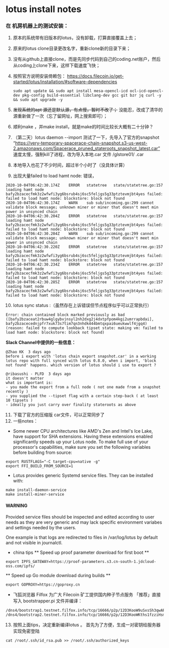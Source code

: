 # lotus install notes #
### 在 机房机器上的测试安装：
1. 原本的系统带有旧版本的lotus，没有卸载，打算直接覆盖上去；
2. 原来的lotus clone目录更改名字，重新clone新的目录下来；
3. 没有从github上直接clone，而是先同步代码到自己的coding.net账户，然后从coding上clone下来，这样下载速度飞快；
4. 按照官方说明安装倚赖包：	https://docs.filecoin.io/get-started/lotus/installation/#software-dependencies

	```
	sudo apt update && sudo apt install mesa-opencl-icd ocl-icd-opencl-dev pkg-config build-essential libclang-dev gcc git bzr jq curl -y && sudo apt upgrade -y
	```
	
5. ~~发现系统的apt 源还是默认源，有点慢，暂时不改了；~~ 没能忍，改成了清华的源重新做了一次（忘了留网址，网上搜索即可）；
6. 顺利make ，并make install，就是make的时间比较长大概有二十分钟？
7. （第二天）lotus daemon --import 测试了一下，先导入了官方的snapshot “https://very-temporary-spacerace-chain-snapshot.s3-us-west-2.amazonaws.com/Spacerace_pruned_stateroots_snapshot_latest.car” 速度太慢，强制kill了进程，改为导入本地.car 文件 /glstore01/  .car
8. 本地导入也花了不少时间，超过半个小时了（没具体计算）
9. 出现大量failed to load hamt node:  错误，

```
2020-10-04T06:42:30.174Z	ERROR	statetree	state/statetree.go:157	loading hamt node bafy2bzacecfmk3z2wfwfi3yg6bsrub4sj6sc5feljgs5g33ptztevmjbt4yes failed: failed to load hamt node: blockstore: block not found
2020-10-04T06:42:30.174Z	WARN	sub	sub/incoming.go:299	cannot validate block message; unknown miner or miner that doesn't meet min power in unsynced chain
2020-10-04T06:42:30.204Z	ERROR	statetree	state/statetree.go:157	loading hamt node bafy2bzacecfmk3z2wfwfi3yg6bsrub4sj6sc5feljgs5g33ptztevmjbt4yes failed: failed to load hamt node: blockstore: block not found
2020-10-04T06:42:30.204Z	WARN	sub	sub/incoming.go:299	cannot validate block message; unknown miner or miner that doesn't meet min power in unsynced chain
2020-10-04T06:42:30.220Z	ERROR	statetree	state/statetree.go:157	loading hamt node bafy2bzacecfmk3z2wfwfi3yg6bsrub4sj6sc5feljgs5g33ptztevmjbt4yes failed: failed to load hamt node: blockstore: block not found
2020-10-04T06:42:30.234Z	ERROR	statetree	state/statetree.go:157	loading hamt node bafy2bzacecfmk3z2wfwfi3yg6bsrub4sj6sc5feljgs5g33ptztevmjbt4yes failed: failed to load hamt node: blockstore: block not found
2020-10-04T06:42:30.285Z	ERROR	statetree	state/statetree.go:157	loading hamt node bafy2bzacecfmk3z2wfwfi3yg6bsrub4sj6sc5feljgs5g33ptztevmjbt4yes failed: failed to load hamt node: blockstore: block not found
```
10. lotus sync status :（虽然存在上诉错误但节点程序似乎可以正常执行）
```
Error: chain contained block marked previously as bad ([bafy2bzaceat2rbuw4glgybvjnsyl2nh2dxg2j4dxtpfpom4kgi2umrrapbdai], bafy2bzacecednjpfr7xuk73s7tim7qn3nhdk444bmtqxpai6ueukwwlf4jgq4) (reason: failed to compute lookback tipset state: making vm: failed to load hamt node: blockstore: block not found)
```
**Slack Channel中提供的一些信息：**
```
@Zhao KK  3 days ago
before i export with 'lotus chain export snapshot.car' in a working lotus repo with full synced with lotus 0.8.0, when i import, 'block not found' happens. which version of lotus should i use to export ?

@ribasushi - PLFD  3 days ago
it doesn't matter
what is important is:
- you made the export from a full node ( not one made from a snapshot recently )
- you supplied the --tipset flag with a certain step-back ( at least 10 tipsets )
- ideally you just carry over finality stateroots as above
```
11. 下载了官方的压缩版 car文件，可以正常同步了
12. 一些notes：
- Some newer CPU architectures like AMD's Zen and Intel's Ice Lake, have support for SHA extensions. Having these extensions enabled significantly speeds up your Lotus node. To make full use of your processor's capabilities, make sure you set the following variables before building from source:
```
export RUSTFLAGS="-C target-cpu=native -g"
export FFI_BUILD_FROM_SOURCE=1
```
- Lotus provides generic Systemd service files. They can be installed with:
```
make install-daemon-service
make install-miner-service
```
#### WARNING ####

Provided service files should be inspected and edited according to user needs as they are very generic and may lack specific environment variabes and settings needed by the users.

One example is that logs are redirected to files in /var/log/lotus by default and not visible in journalctl.
- china tips
** Speed up proof parameter download for first boot **
```
export IPFS_GATEWAY=https://proof-parameters.s3.cn-south-1.jdcloud-oss.com/ipfs/
```
** Speed up Go module download during builds **
```
export GOPROXY=https://goproxy.cn
```
- 飞狐浏览器 Filfox 为广大 Filecoin 矿工提供国内种子节点服务
「推荐」直接写入 bootstrapper.pi 文件并编译：
```
/dns4/bootstrap1.testnet.filfox.info/tcp/16666/p2p/12D3KooW9uSxsSh3qwAPxSwwRDVqTTPg8HTBthujVYFXy7Dizb6Q
/dns4/bootstrap2.testnet.filfox.info/tcp/16666/p2p/12D3KooWKths1fzziHsmeMdTdV7dgB9DzoeiGVSwcW2HCygztH9e
```
13. 按照上面tips，决定重新编译lotus 。 首先为了方便，生成一对密钥给服务器实现免密登陆
```
cat /root/.ssh/id_rsa.pub >> /root/.ssh/authorized_keys
```

